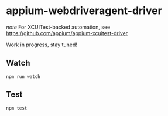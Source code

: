 appium-webdriveragent-driver
===================

*note* For XCUITest-backed automation, see https://github.com/appium/appium-xcuitest-driver

Work in progress, stay tuned!

## Watch

```
npm run watch
```

## Test

```
npm test
```
